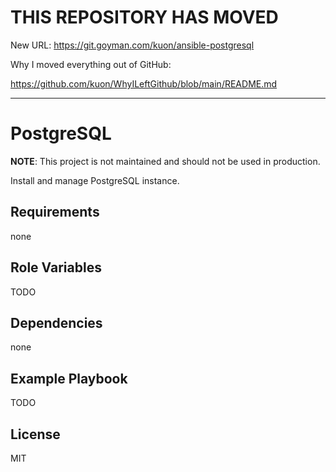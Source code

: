 
# THIS REPOSITORY HAS MOVED

New URL: https://git.goyman.com/kuon/ansible-postgresql

Why I moved everything out of GitHub:

https://github.com/kuon/WhyILeftGithub/blob/main/README.md

----

PostgreSQL
==========

**NOTE**: This project is not maintained and should not be used in production.

Install and manage PostgreSQL instance.

Requirements
------------

none

Role Variables
--------------

TODO

Dependencies
------------

none

Example Playbook
----------------

TODO

License
-------

MIT

